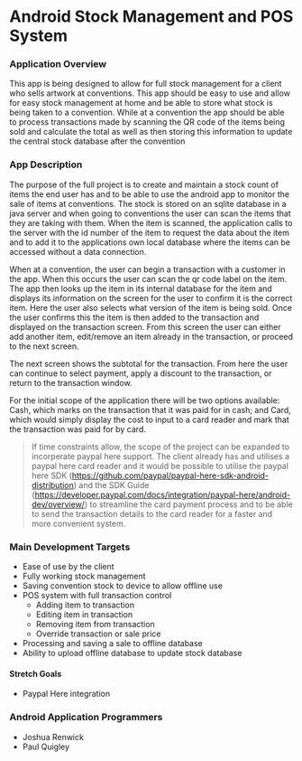 # Android Stock Management and POS System #

### Application Overview ###

This app is being designed to allow for full stock management for a client who sells artwork at conventions. This app should be easy to use and allow for easy stock management at
home and be able to store what stock is being taken to a convention. While at a convention the app should be able to process transactions made by scanning the QR code of the items
being sold and calculate the total as well as then storing this information to update the central stock database after the convention

### App Description ###

The purpose of the full project is to create and maintain a stock count of items the end user has and to be able to use the android app to monitor the sale of items at conventions.
The stock is stored on an sqlite database in a java server and when going to conventions the user can scan the items that they are taking with them.
When the item is scanned, the application calls to the server with the id number of the item to request the data about the item and to add it to the applications own local database
where the items can be accessed without a data connection.

When at a convention, the user can begin a transaction with a customer in the app. When this occurs the user can scan the qr code label on the item. The app then looks up the item
in its internal database for the item and displays its information on the screen for the user to confirm it is the correct item. Here the user also selects what version of the
item is being sold. Once the user confirms this the item is then added to the transaction and displayed on the transaction screen. From this screen the user can either add another
item, edit/remove an item already in the transaction, or proceed to the next screen.

The next screen shows the subtotal for the transaction. From here the user can continue to select payment, apply a discount to the transaction, or return to the transaction window.

For the initial scope of the application there will be two options available: Cash, which marks on the transaction that it was paid for in cash; and Card, which would simply display
the cost to input to a card reader and mark that the transaction was paid for by card.
> If time constraints allow, the scope of the project can be expanded to incorperate paypal here support. The client already has and utilises a paypal here card reader and it would
> be possible to utilise the paypal here SDK (https://github.com/paypal/paypal-here-sdk-android-distribution) and the SDK Guide (https://developer.paypal.com/docs/integration/paypal-here/android-dev/overview/)
> to streamline the card payment process and to be able to send the transaction details to the card reader for a faster and more convenient system.

### Main Development Targets ###
* Ease of use by the client
* Fully working stock management
* Saving convention stock to device to allow offline use
* POS system with full transaction control
	+ Adding item to transaction
	+ Editing item in transaction
	+ Removing item from transaction
	+ Override transaction or sale price
* Processing and saving a sale to offline database
* Ability to upload offline database to update stock database

#### Stretch Goals ####
* Paypal Here integration

### Android Application Programmers ###
* Joshua Renwick
* Paul Quigley
